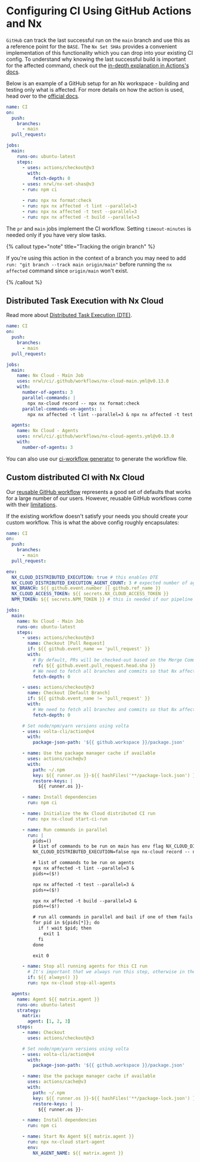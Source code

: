 # Configuring CI Using GitHub Actions and Nx

`GitHub` can track the last successful run on the `main` branch and use this as a reference point for the `BASE`. The `Nx Set SHAs` provides a convenient implementation of this functionality which you can drop into your existing CI config.
To understand why knowing the last successful build is important for the affected command, check out the [in-depth explanation in Actions's docs](https://github.com/marketplace/actions/nx-set-shas#background).

Below is an example of a GitHub setup for an Nx workspace - building and testing only what is affected. For more details on how the action is used, head over to the [official docs](https://github.com/marketplace/actions/nx-set-shas).

```yaml
name: CI
on:
  push:
    branches:
      - main
  pull_request:

jobs:
  main:
    runs-on: ubuntu-latest
    steps:
      - uses: actions/checkout@v3
        with:
          fetch-depth: 0
      - uses: nrwl/nx-set-shas@v3
      - run: npm ci

      - run: npx nx format:check
      - run: npx nx affected -t lint --parallel=3
      - run: npx nx affected -t test --parallel=3
      - run: npx nx affected -t build --parallel=3
```

The `pr` and `main` jobs implement the CI workflow. Setting `timeout-minutes` is needed only if you have very slow tasks.

{% callout type="note" title="Tracking the origin branch" %}

If you're using this action in the context of a branch you may need to add `run: "git branch --track main origin/main"` before running the `nx affected` command since `origin/main` won't exist.

{% /callout %}

## Distributed Task Execution with Nx Cloud

Read more about [Distributed Task Execution (DTE)](/core-features/distribute-task-execution).

```yaml
name: CI
on:
  push:
    branches:
      - main
  pull_request:

jobs:
  main:
    name: Nx Cloud - Main Job
    uses: nrwl/ci/.github/workflows/nx-cloud-main.yml@v0.13.0
    with:
      number-of-agents: 3
      parallel-commands: |
        npx nx-cloud record -- npx nx format:check
      parallel-commands-on-agents: |
        npx nx affected -t lint --parallel=3 & npx nx affected -t test --parallel=3 --configuration=ci & npx nx affected -t build --parallel=3

  agents:
    name: Nx Cloud - Agents
    uses: nrwl/ci/.github/workflows/nx-cloud-agents.yml@v0.13.0
    with:
      number-of-agents: 3
```

You can also use our [ci-workflow generator](/nx-api/workspace/generators/ci-workflow) to generate the workflow file.

## Custom distributed CI with Nx Cloud

Our [reusable GitHub workflow](https://github.com/nrwl/ci) represents a good set of defaults that works for a large number of our users. However, reusable GitHub workflows come with their [limitations](https://docs.github.com/en/actions/using-workflows/reusing-workflows).

If the existing workflow doesn't satisfy your needs you should create your custom workflow. This is what the above config roughly encapsulates:

```yaml
name: CI
on:
  push:
    branches:
      - main
  pull_request:

env:
  NX_CLOUD_DISTRIBUTED_EXECUTION: true # this enables DTE
  NX_CLOUD_DISTRIBUTED_EXECUTION_AGENT_COUNT: 3 # expected number of agents
  NX_BRANCH: ${{ github.event.number || github.ref_name }}
  NX_CLOUD_ACCESS_TOKEN: ${{ secrets.NX_CLOUD_ACCESS_TOKEN }}
  NPM_TOKEN: ${{ secrets.NPM_TOKEN }} # this is needed if our pipeline publishes to npm

jobs:
  main:
    name: Nx Cloud - Main Job
    runs-on: ubuntu-latest
    steps:
      - uses: actions/checkout@v3
        name: Checkout [Pull Request]
        if: ${{ github.event_name == 'pull_request' }}
        with:
          # By default, PRs will be checked-out based on the Merge Commit, but we want the actual branch HEAD.
          ref: ${{ github.event.pull_request.head.sha }}
          # We need to fetch all branches and commits so that Nx affected has a base to compare against.
          fetch-depth: 0

      - uses: actions/checkout@v3
        name: Checkout [Default Branch]
        if: ${{ github.event_name != 'pull_request' }}
        with:
          # We need to fetch all branches and commits so that Nx affected has a base to compare against.
          fetch-depth: 0

      # Set node/npm/yarn versions using volta
      - uses: volta-cli/action@v4
        with:
          package-json-path: '${{ github.workspace }}/package.json'

      - name: Use the package manager cache if available
        uses: actions/cache@v3
        with:
          path: ~/.npm
          key: ${{ runner.os }}-${{ hashFiles('**/package-lock.json') }}
          restore-keys: |
            ${{ runner.os }}-

      - name: Install dependencies
        run: npm ci

      - name: Initialize the Nx Cloud distributed CI run
        run: npx nx-cloud start-ci-run

      - name: Run commands in parallel
        run: |
          pids=()
          # list of commands to be run on main has env flag NX_CLOUD_DISTRIBUTED_EXECUTION set to false
          NX_CLOUD_DISTRIBUTED_EXECUTION=false npx nx-cloud record -- npx nx format:check & pids+=($!)

          # list of commands to be run on agents
          npx nx affected -t lint --parallel=3 & 
          pids+=($!)

          npx nx affected -t test --parallel=3 & 
          pids+=($!)

          npx nx affected -t build --parallel=3 & 
          pids+=($!)

          # run all commands in parallel and bail if one of them fails
          for pid in ${pids[*]}; do
            if ! wait $pid; then
              exit 1
            fi
          done

          exit 0

      - name: Stop all running agents for this CI run
        # It's important that we always run this step, otherwise in the case of any failures in preceding non-Nx steps, the agents will keep running and waste billable minutes
        if: ${{ always() }}
        run: npx nx-cloud stop-all-agents

  agents:
    name: Agent ${{ matrix.agent }}
    runs-on: ubuntu-latest
    strategy:
      matrix:
        agent: [1, 2, 3]
    steps:
      - name: Checkout
        uses: actions/checkout@v3

      # Set node/npm/yarn versions using volta
      - uses: volta-cli/action@v4
        with:
          package-json-path: '${{ github.workspace }}/package.json'

      - name: Use the package manager cache if available
        uses: actions/cache@v3
        with:
          path: ~/.npm
          key: ${{ runner.os }}-${{ hashFiles('**/package-lock.json') }}
          restore-keys: |
            ${{ runner.os }}-

      - name: Install dependencies
        run: npm ci

      - name: Start Nx Agent ${{ matrix.agent }}
        run: npx nx-cloud start-agent
        env:
          NX_AGENT_NAME: ${{ matrix.agent }}
```
